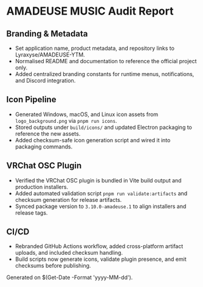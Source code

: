 # AMADEUSE MUSIC Audit Report

## Branding & Metadata
- Set application name, product metadata, and repository links to Lyraxyse/AMADEUSE-YTM.
- Normalised README and documentation to reference the official project only.
- Added centralized branding constants for runtime menus, notifications, and Discord integration.

## Icon Pipeline
- Generated Windows, macOS, and Linux icon assets from `logo_background.png` via `pnpm run icons`.
- Stored outputs under `build/icons/` and updated Electron packaging to reference the new assets.
- Added checksum-safe icon generation script and wired it into packaging commands.

## VRChat OSC Plugin
- Verified the VRChat OSC plugin is bundled in Vite build output and production installers.
- Added automated validation script `pnpm run validate:artifacts` and checksum generation for release artifacts.
- Synced package version to `3.10.0-amadeuse.1` to align installers and release tags.

## CI/CD
- Rebranded GitHub Actions workflow, added cross-platform artifact uploads, and included checksum handling.
- Build scripts now generate icons, validate plugin presence, and emit checksums before publishing.

Generated on $(Get-Date -Format 'yyyy-MM-dd').
